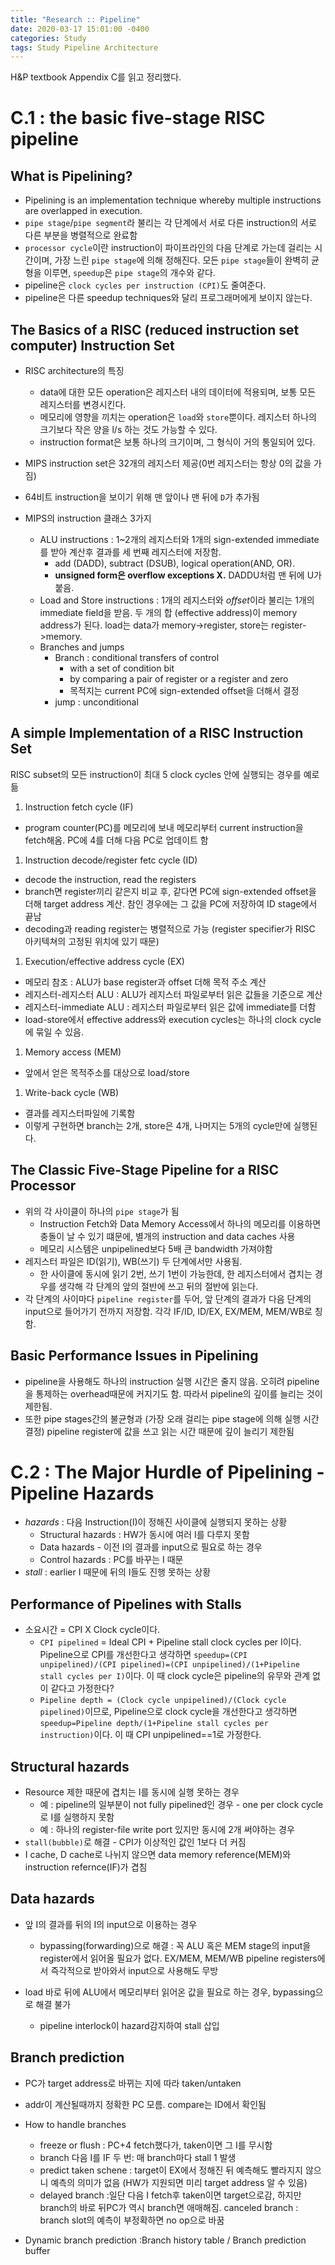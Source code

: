 ```yaml
---
title: "Research :: Pipeline"
date: 2020-03-17 15:01:00 -0400
categories: Study
tags: Study Pipeline Architecture
---
```

H&P textbook Appendix C를 읽고 정리했다.  

# C.1 : the basic five-stage RISC pipeline

## What is Pipelining?

- Pipelining is an implementation technique whereby multiple instructions are overlapped in execution.
- `pipe stage`/`pipe segment`라 불리는 각 단계에서 서로 다른 instruction의 서로 다른 부분을 병렬적으로 완료함
- `processor cycle`이란 instruction이 파이프라인의 다음 단계로 가는데 걸리는 시간이며, 가장 느린 `pipe stage`에 의해 정해진다. 모든 `pipe stage`들이 완벽히 균형을 이루면, `speedup`은 `pipe stage`의 개수와 같다.
- pipeline은 `clock cycles per instruction (CPI)`도 줄여준다.
- pipeline은 다른 speedup techniques와 달리 프로그래머에게 보이지 않는다.

## The Basics of a RISC (reduced instruction set computer) Instruction Set

- RISC architecture의 특징
  - data에 대한 모든 operation은 레지스터 내의 데이터에 적용되며, 보통 모든 레지스터를 변경시킨다.
  - 메모리에 영향을 끼치는 operation은 `load`와 `store`뿐이다. 레지스터 하나의 크기보다 작은 양을 l/s 하는 것도 가능할 수 있다.
  - instruction format은 보통 하나의 크기이며, 그 형식이 거의 통일되어 있다.

- MIPS instruction set은 32개의 레지스터 제공(0번 레지스터는 항상 0의 값을 가짐)
- 64비트 instruction을 보이기 위해 맨 앞이나 맨 뒤에 `D`가 추가됨

- MIPS의 instruction 클래스 3가지
  - ALU instructions : 1~2개의 레지스터와 1개의 sign-extended immediate를 받아 계산후 결과를 세 번째 레지스터에 저장함.
    - add (DADD), subtract (DSUB), logical operation(AND, OR).
    - **unsigned form은 overflow exceptions X.** DADDU처럼 맨 뒤에 U가 붙음.
  - Load and Store instructions : 1개의 레지스터와 *offset*이라 불리는 1개의 immediate field을 받음. 두 개의 합 (effective address)이 memory address가 된다. load는 data가 memory->register, store는 register->memory.
  - Branches and jumps
    - Branch : conditional transfers of control
      - with a set of condition bit
      - by comparing a pair of register or a register and zero
      - 목적지는 current PC에 sign-extended offset을 더해서 결정
    - jump : unconditional

## A simple Implementation of a RISC Instruction Set
RISC subset의 모든 instruction이 최대 5 clock cycles 안에 실행되는 경우를 예로 듦
1. Instruction fetch cycle (IF)
  - program counter(PC)를 메모리에 보내 메모리부터 current instruction을 fetch해옴. PC에 4를 더해 다음 PC로 업데이트 함
1. Instruction decode/register fetc cycle (ID)
  - decode the instruction, read the registers
  - branch면 register끼리 같은지 비교 후, 같다면 PC에 sign-extended offset을 더해 target address 계산. 참인 경우에는 그 값을 PC에 저장하여 ID stage에서 끝남
  - decoding과 reading register는 병렬적으로 가능 (register specifier가 RISC 아키텍쳐의 고정된 위치에 있기 때문)
1. Execution/effective address cycle (EX)
  - 메모리 참조 : ALU가 base register과 offset 더해 목적 주소 계산
  - 레지스터-레지스터 ALU : ALU가 레지스터 파일로부터 읽은 값들을 기준으로 계산
  - 레지스터-immediate ALU : 레지스터 파일로부터 읽은 값에 immediate를 더함
  - load-store에서 effective address와 execution cycles는 하나의 clock cycle에 묶일 수 있음.
1. Memory access (MEM)
  - 앞에서 얻은 목적주소를 대상으로 load/store
1. Write-back cycle (WB)
  - 결과를 레지스터파일에 기록함
- 이렇게 구현하면 branch는 2개, store은 4개, 나머지는 5개의 cycle만에 실행된다.

## The Classic Five-Stage Pipeline for a RISC Processor
- 위의 각 사이클이 하나의 `pipe stage`가 됨
  - Instruction Fetch와 Data Memory Access에서 하나의 메모리를 이용하면 충돌이 날 수 있기 떄문에, 별개의 instruction and data caches 사용
  - 메모리 시스템은 unpipelined보다 5배 큰 bandwidth 가져야함
- 레지스터 파일은 ID(읽기), WB(쓰기) 두 단계에서만 사용됨.
  - 한 사이클에 동시에 읽기 2번, 쓰기 1번이 가능한데, 한 레지스터에서 겹치는 경우를 생각해 각 단계의 앞의 절반에 쓰고 뒤의 절반에 읽는다.
- 각 단계의 사이마다 `pipeline register`를 두어, 앞 단계의 결과가 다음 단계의 input으로 들어가기 전까지 저장함. 각각 IF/ID, ID/EX, EX/MEM, MEM/WB로 칭함.

## Basic Performance Issues in Pipelining
- pipeline을 사용해도 하나의 instruction 실행 시간은 줄지 않음. 오히려 pipeline을 통제하는 overhead때문에 커지기도 함. 따라서 pipeline의 깊이를 늘리는 것이 제한됨.
- 또한 pipe stages간의 불균형과 (가장 오래 걸리는 pipe stage에 의해 실행 시간 결정) pipeline register에 값을 쓰고 읽는 시간 때문에 깊이 늘리기 제한됨

# C.2 : The Major Hurdle of Pipelining - Pipeline Hazards

- *hazards* : 다음 Instruction(I)이 정해진 사이클에 실행되지 못하는 상황
  - Structural hazards : HW가 동시에 여러 I를 다루지 못함
  - Data hazards - 이전 I의 결과를 input으로 필요로 하는 경우
  - Control hazards : PC를 바꾸는 I 때문
- *stall* : earlier I 때문에 뒤의 I들도 진행 못하는 상황

## Performance of Pipelines with Stalls

- 소요시간 = CPI X Clock cycle이다.
  - `CPI pipelined` = Ideal CPI + Pipeline stall clock cycles per I이다. Pipeline으로 CPI를 개선한다고 생각하면 `speedup=(CPI unpipelined)/(CPI pipelined)=(CPI unpipelined)/(1+Pipeline stall cycles per I)`이다. 이 때 clock cycle은 pipeline의 유무와 관계 없이 같다고 가정한다?
  - `Pipeline depth = (Clock cycle unpipelined)/(Clock cycle pipelined)`이므로, Pipeline으로 clock cycle을 개선한다고 생각하면 `speedup=Pipeline depth/(1+Pipeline stall cycles per instruction)`이다. 이 때 CPI unpipelined==1로 가정한다.

## Structural hazards

- Resource 제한 때문에 겹치는 I를 동시에 실행 못하는 경우
  - 예 : pipeline의 일부분이 not fully pipelined인 경우 - one per clock cycle로 I를 실행하지 못함
  - 예 : 하나의 register-file write port 있지만 동시에 2개 써야하는 경우
- `stall(bubble)`로 해결 - CPI가 이상적인 값인 1보다 더 커짐
- I cache, D cache로 나뉘지 않으면 data memory reference(MEM)와 instruction refernce(IF)가 겹침

## Data hazards

- 앞 I의 결과를 뒤의 I의 input으로 이용하는 경우
  - bypassing(forwarding)으로 해결 : 꼭 ALU 혹은 MEM stage의 input을 register에서 읽어올 필요가 없다.  EX/MEM, MEM/WB pipeline registers에서 즉각적으로 받아와서 input으로 사용해도 무방

- load 바로 뒤에 ALU에서 메모리부터 읽어온 값을 필요로 하는 경우, bypassing으로 해결 불가
  - pipeline interlock이 hazard감지하여 stall 삽입

## Branch prediction
- PC가 target address로 바뀌는 지에 따라 taken/untaken
- addr이 계산될때까지 정확한 PC 모름. compare는 ID에서 확인됨
- How to handle branches
  - freeze or flush : PC+4 fetch했다가, taken이면 그 I를 무시함
  - branch 다음 I를 IF 두 번: 매 branch마다 stall 1 발생
  - predict taken schene : target이 EX에서 정해진 뒤 예측해도 빨라지지 않으니 예측의 의미가 없음 (HW가 지원되면 미리 target address 알 수 있음)
  - delayed branch :일단 다음 I fetch후 taken이면 target으로감, 하지만 branch의 바로 뒤PC가 역시 branch면 애매해짐. canceled branch : branch slot의 예측이 부정확하면 no op으로 바꿈

- Dynamic branch prediction :Branch history table / Branch prediction buffer